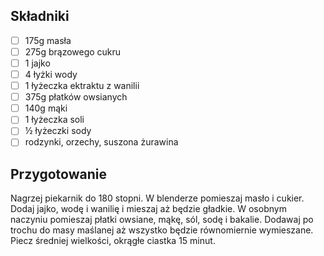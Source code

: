 ## Składniki

* [ ] 175g masła
* [ ] 275g brązowego cukru
* [ ] 1 jajko
* [ ] 4 łyżki wody
* [ ] 1 łyżeczka ektraktu z wanilii
* [ ] 375g płatków owsianych
* [ ] 140g mąki
* [ ] 1 łyżeczka soli
* [ ] ½ łyżeczki sody
* [ ] rodzynki, orzechy, suszona żurawina

## Przygotowanie

Nagrzej piekarnik do 180 stopni.
W blenderze pomieszaj masło i cukier. Dodaj jajko, wodę i wanilię i mieszaj aż będzie gładkie.
W osobnym naczyniu pomieszaj płatki owsiane, mąkę, sól, sodę i bakalie.
Dodawaj po trochu do masy maślanej aż wszystko będzie równomiernie wymieszane.
Piecz średniej wielkości, okrągłe ciastka 15 minut.
